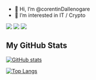 - 👋 Hi, I’m @corentinDallenogare
- 👀 I’m interested in IT / Crypto


![](https://img.shields.io/badge/OS-Windows-informational?style=flat&logo=Windows&logoColor=white&color=#139c6c)
![](https://img.shields.io/badge/Editor-VSCode-informational?style=flat&logo=VisualStudioCode&logoColor=white&color=#139c6c)
![](https://img.shields.io/badge/Code-Python-informational?style=flat&logo=Python&logoColor=white&color=#139c6c)

## My GitHub Stats
[![GitHub stats](https://github-readme-stats.vercel.app/api?username=corentinDallenogare&hide=stars,prs&count_private=false&include_all_commits=true&show_icons=true&theme=radical)](https://github.com/corentinDallenogare)


[![Top Langs](https://github-readme-stats.vercel.app/api/top-langs/?username=corentinDallenogare&count_private=true&layout=compact&theme=radical)](https://github.com/corentinDallenogare)

<!---
corentinDallenogare/corentinDallenogare is a ✨ special ✨ repository because its `README.md` (this file) appears on your GitHub profile.
You can click the Preview link to take a look at your changes.
--->
